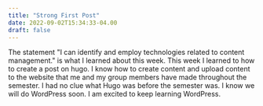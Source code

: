 ```yaml
---
title: "Strong First Post"
date: 2022-09-02T15:34:33-04.00
draft: false
---
```


The statement "I can identify and employ technologies related to content management." is what I learned about this week. This week I learned to how to create a post on hugo. I know how to create content and upload content to the website that me and my group members have made throughout the semester. I had no clue what Hugo was before the semester was. I know we will do WordPress soon. I am excited to keep learning WordPress.
